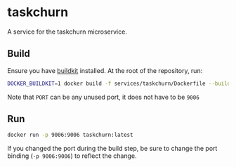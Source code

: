 # taskchurn

A service for the taskchurn microservice.

## Build

Ensure you have [buildkit](https://docs.docker.com/build/buildkit/) installed. At the root of the repository, run:

```sh
DOCKER_BUILDKIT=1 docker build -f services/taskchurn/Dockerfile --build-arg PORT=9006 -t taskchurn .
```

Note that `PORT` can be any unused port, it does not have to be `9006`

## Run
```sh
docker run -p 9006:9006 taskchurn:latest
```

If you changed the port during the build step, be sure to change the port binding (`-p 9006:9006`) to reflect the change.